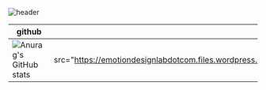 
![header](https://capsule-render.vercel.app/api?type=Cylinder&color=0:E040FB,100:2FE4ED&height=170&section=header&text=YoungJo&fontSize=50&fontColor=FFFFFF)

|github| ● eDesignLAB|
|-----|----:|
|![Anurag's GitHub stats](https://github-readme-stats.vercel.app/api?username=YoungJo-YOO&show_icons=true&theme=radical)|![img src="https://emotiondesignlabdotcom.files.wordpress.com/2015/11/edesign_logo_final_last_2.jpg?w=244"](https://emotiondesignlab.com/)|

 


